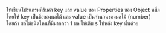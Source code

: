 ให้เขียนโปรแกรมที่รับค่า key และ value ของ Properties ของ Object หนึ่ง  
โดยให้ key เป็นชื่อของผลไม้ และ value เป็นจำนวนของผลไม้ (number)   
โดยถ้า ผลไม้ชนิดไหนที่มีมากกว่า 1 ผล ให้เติม s ไปหลัง key นั้นด้วย

